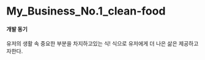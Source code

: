 # My_Business_No.1_clean-food
  
<h4>개발 동기</h4>
유저의 생활 속 중요한 부분을 차지하고있는 식! 식으로 유저에게 더 나은 삶은 제공하고자한다.
